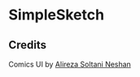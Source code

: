 # SimpleSketch

## Credits
Comics UI by [Alireza Soltani Neshan](https://www.figma.com/@alirezacodes)
